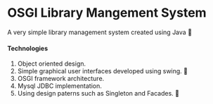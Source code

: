 # OSGI Library Mangement System

A very simple library management system created using Java :fallen_leaf:

#### Technologies

1. Object oriented design.
2. Simple graphical user interfaces developed using swing. :evergreen_tree:
3. OSGI framework architecture.
4. Mysql JDBC implementation.
5. Using design paterns such as Singleton and Facades. :robot:

